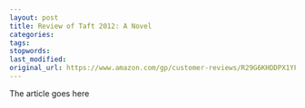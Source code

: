 ```yaml
---
layout: post
title: Review of Taft 2012: A Novel
categories:
tags:
stopwords:
last_modified:
original_url: https://www.amazon.com/gp/customer-reviews/R29G6KHDDPX1YF?ref=pf_ov_at_pdctrvw_srp
---
```


The article goes here


